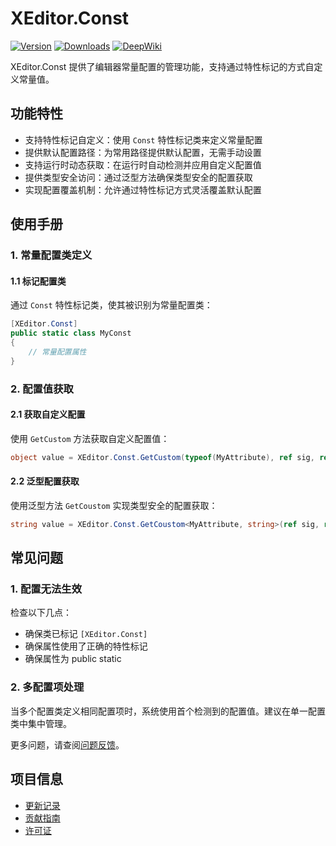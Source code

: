 # XEditor.Const

[![Version](https://img.shields.io/npm/v/org.eframework.u3d.edit)](https://www.npmjs.com/package/org.eframework.u3d.edit)
[![Downloads](https://img.shields.io/npm/dm/org.eframework.u3d.edit)](https://www.npmjs.com/package/org.eframework.u3d.edit)
[![DeepWiki](https://img.shields.io/badge/DeepWiki-Explore-blue)](https://deepwiki.com/eframework-org/U3D.EDIT)

XEditor.Const 提供了编辑器常量配置的管理功能，支持通过特性标记的方式自定义常量值。

## 功能特性

- 支持特性标记自定义：使用 `Const` 特性标记类来定义常量配置
- 提供默认配置路径：为常用路径提供默认配置，无需手动设置
- 支持运行时动态获取：在运行时自动检测并应用自定义配置值
- 提供类型安全访问：通过泛型方法确保类型安全的配置获取
- 实现配置覆盖机制：允许通过特性标记方式灵活覆盖默认配置

## 使用手册

### 1. 常量配置类定义

#### 1.1 标记配置类
通过 `Const` 特性标记类，使其被识别为常量配置类：

```csharp
[XEditor.Const]
public static class MyConst
{
    // 常量配置属性
}
```

### 2. 配置值获取

#### 2.1 获取自定义配置
使用 `GetCustom` 方法获取自定义配置值：

```csharp
object value = XEditor.Const.GetCustom(typeof(MyAttribute), ref sig, ref prop, defaultValue);
```

#### 2.2 泛型配置获取
使用泛型方法 `GetCoustom` 实现类型安全的配置获取：

```csharp
string value = XEditor.Const.GetCoustom<MyAttribute, string>(ref sig, ref prop, "default");
```

## 常见问题

### 1. 配置无法生效
检查以下几点：
- 确保类已标记 `[XEditor.Const]`
- 确保属性使用了正确的特性标记
- 确保属性为 public static

### 2. 多配置项处理
当多个配置类定义相同配置项时，系统使用首个检测到的配置值。建议在单一配置类中集中管理。

更多问题，请查阅[问题反馈](../CONTRIBUTING.md#问题反馈)。

## 项目信息

- [更新记录](../CHANGELOG.md)
- [贡献指南](../CONTRIBUTING.md)
- [许可证](../LICENSE.md)
